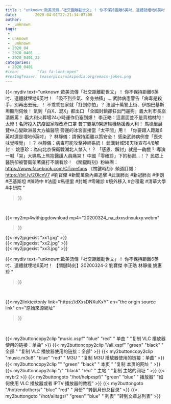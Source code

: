 ```yaml
---
title : "unknown:歐美流傳「社交距離勸世文」！ 你不保持距離6英吋、遺體就埋地6英吋！ 【關鍵時刻】20200324-2 劉寶傑 李正皓 林靜儀 姚惠珍 "
date:        2020-04-01T22:21:34-07:00
author:
 - _unknown
tags:
 - 
 - unknown
 - _unknown
 - 2020_04
 - 2020_0401
 - 2020_0401_22
categories:
 - 2020_0401
#icon:        "fas fa-lock-open"
#resImgTeaser: teaserpics/wikipedia.org/emacs-jokes.png
---
```







{{< mydiv text="unknown:歐美流傳「社交距離勸世文」！ 你不保持距離6英吋、遺體就埋地6英吋！ 「吸不到空氣、全身抽搐」… 武肺病患警告「病毒是殺手，別再出去玩」！ 不乖乖在家就「打到你怕」？ 法國十萬警上街、伊朗巴基斯坦酷刑伺候！ 氣到「白X、混X」都出口 「全國封鎖卻狂出門遛狗」義大利市長崩潰飆罵！ 義大利火葬場24小時運作仍塞到爆！ 李正皓：這畫面並不是賣棺材的！ 太慘！名牌投入抗疫國家隊改產口罩 普丁霸氣9架運輸機馳援義大利！ 馬德里展覽中心變歐洲最大方艙醫院 旁邊的冰宮直接當「太平間」用！ 「你要跟人距離6英吋還是埋地6英吋」？ 林靜儀：請保持距離以策安全！ 感染武肺病例會「喪失味覺嗅覺」！？ 林靜儀：病毒可能攻擊神經系統！ 武漢封城58天後宣布4/8解封！ 姚惠珍：為何北京保衛戰湖北人禁入！？ 「感恩、解封」就是一齣戲？ 導演一喊「哭」大媽馬上熊抱醫護人員痛哭！ 中國「零確診」下的秘密…！？ 民眾上醫院卻被警衛架著痛打不讓看診！  《關鍵時刻》粉絲團：https://www.facebook.com/CTimefans 《關鍵時刻》頻道訂閱：https://bit.ly/2OlcnV7  #劉寶傑 #新聞萬象內幕追擊 #武漢肺炎 #新冠肺炎 #伊朗 #巴基斯坦 #陳時中  #法國 #馬德里 #封城 #零確診 #境外移入 #台積電 #清華大學 #中研院 "
>}}
<br>


{{< my2mp4withjpgdownload mp4="20200324_na_dxxsdnxukxy.webm"
>}}

{{< my2jpgexist "xx1.jpg" >}}<br>
{{< my2jpgexist "xx2.jpg" >}}<br>
{{< my2jpgexist "xx3.jpg" >}}<br>



{{< mydiv text="unknown:歐美流傳「社交距離勸世文」！ 你不保持距離6英吋、遺體就埋地6英吋！ 【關鍵時刻】20200324-2 劉寶傑 李正皓 林靜儀 姚惠珍 "
>}}
<br>

{{< my2linktextonly link="https://dXxsDNXuKxY"
en="the origin source link" cn="原始來源網址"
>}}


<br>


{{< my2buttoncopy2clip "music.xspf"        "blue"   "red"    " 单曲 "  "复制 VLC 播放器使用的链接：单曲" >}} {{< my2buttoncopy2clip "/all.xspf"         "green"  "black"  " 全部 "  "复制 VLC 播放器使用的链接：全部" >}} {{< my2buttoncopy2clip "music.m3u8"        "blue"   "red"    " M3U  "    "复制 M3U 播放器使用的链接：单曲" >}} {{< my2buttoncopy2clip ""                  "green"  "black"  " 本页 "    "复制 本页的网址 " >}} {{< my2buttoncopy2clip "/"                 "black"  "red"    " 主站 "    "复制 主站的网址 " >}} {{< mybr2 >}} {{< my2buttongoto      "/hot/helpxspf/"    "green"  "blue"   " 播放器" "如何使用 VLC 播放器或者 IPTV 播放器的教程" >}} {{< my2buttongoto      "/hot/endothers/"   "blue"   "red"    " 月份"   "转到月份总目录" >}} {{< my2buttongoto      "/hot/alltags/"     "green"  "blue"   " 列表"   "转到文章总列表" >}} 
